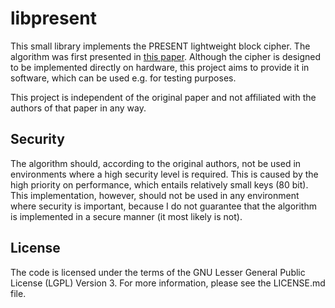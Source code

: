 # libpresent

This small library implements the PRESENT lightweight block cipher. The
algorithm was first presented in [this paper](https://link.springer.com/chapter/10.1007%2F978-3-540-74735-2_31).
Although the cipher is designed to be implemented directly on hardware,
this project aims to provide it in software, which can be used e.g. for
testing purposes.

This project is independent of the original paper and not affiliated with
the authors of that paper in any way.

## Security

The algorithm should, according to the original authors, not be used in
environments where a high security level is required. This is caused by
the high priority on performance, which entails relatively small keys
(80 bit). This implementation, however, should not be used in any
environment where security is important, because I do not guarantee
that the algorithm is implemented in a secure manner (it most likely
is not).

## License

The code is licensed under the terms of the GNU Lesser General Public License
(LGPL) Version 3. For more information, please see the LICENSE.md file.
